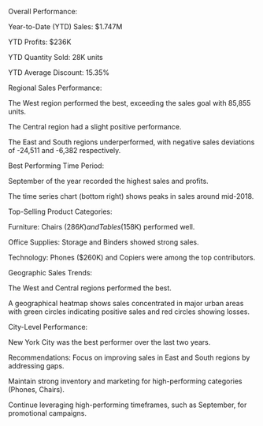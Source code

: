Overall Performance:

Year-to-Date (YTD) Sales: $1.747M

YTD Profits: $236K

YTD Quantity Sold: 28K units

YTD Average Discount: 15.35%

Regional Sales Performance:

The West region performed the best, exceeding the sales goal with 85,855 units.

The Central region had a slight positive performance.

The East and South regions underperformed, with negative sales deviations of -24,511 and -6,382 respectively.

Best Performing Time Period:

September of the year recorded the highest sales and profits.

The time series chart (bottom right) shows peaks in sales around mid-2018.

Top-Selling Product Categories:

Furniture: Chairs ($286K) and Tables ($158K) performed well.

Office Supplies: Storage and Binders showed strong sales.

Technology: Phones ($260K) and Copiers were among the top contributors.

Geographic Sales Trends:

The West and Central regions performed the best.

A geographical heatmap shows sales concentrated in major urban areas with green circles indicating positive sales and red circles showing losses.

City-Level Performance:

New York City was the best performer over the last two years.

Recommendations:
Focus on improving sales in East and South regions by addressing gaps.

Maintain strong inventory and marketing for high-performing categories (Phones, Chairs).

Continue leveraging high-performing timeframes, such as September, for promotional campaigns.
